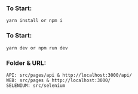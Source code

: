 ### To Start:
    yarn install or npm i

### To Start:
    yarn dev or npm run dev

### Folder & URL:
    API: src/pages/api & http://localhost:3000/api/
    WEB: src/pages & http://localhost:3000/
    SELENIUM: src/selenium
